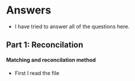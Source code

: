# Answers
- I have tried to answer all of the questions here.
## Part 1: Reconcilation
#### Matching and reconcilation method
- First I read the file 
